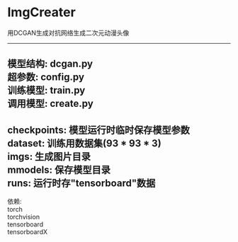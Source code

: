 # ImgCreater
用DCGAN生成对抗网络生成二次元动漫头像

---
模型结构: dcgan.py  
超参数: config.py  
训练模型: train.py  
调用模型: create.py  
---
checkpoints: 模型运行时临时保存模型参数  
dataset: 训练用数据集(93 * 93 * 3)  
imgs: 生成图片目录  
mmodels: 保存模型目录  
runs: 运行时存"tensorboard"数据  
---
依赖:  
torch  
torchvision  
tensorboard  
tensorboardX  
